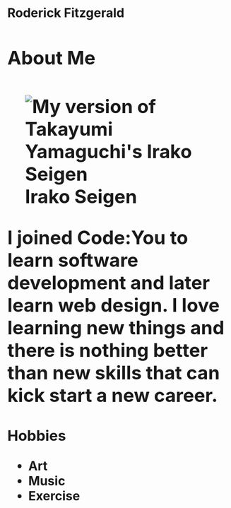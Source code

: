 <!DOCTYPE html>
<html lang="en">
<head>
    <meta charset="utf-8">
    <title>Repo-Clone_Exercise</title>
</head>
<body>
<main>
    <h1>Roderick Fitzgerald<h1>
<section>
    <h2>About Me<h2>
<figure>
    <img src="IMG_E1521.JPG" alt="My version of Takayumi Yamaguchi's Irako Seigen" figcaption>Irako Seigen</figcaption>
</figure>
<p>I joined Code:You to learn software development and later learn web design. I love learning new things and there is nothing better than new skills that can kick start a new career.</p>
</section>
<section>
    <h3>Hobbies</h3>
<ul>
    <li>Art</li>
    <li>Music</li>
    <li>Exercise</li>
</ul>
</section>
</main>
</body>